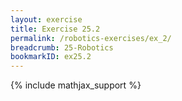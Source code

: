 ```yaml
---
layout: exercise
title: Exercise 25.2
permalink: /robotics-exercises/ex_2/
breadcrumb: 25-Robotics
bookmarkID: ex25.2
---
```


{% include mathjax_support %}
